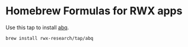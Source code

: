 # Homebrew Formulas for RWX apps

Use this tap to install [abq](https://abq.build/).

```bash
brew install rwx-research/tap/abq
```
